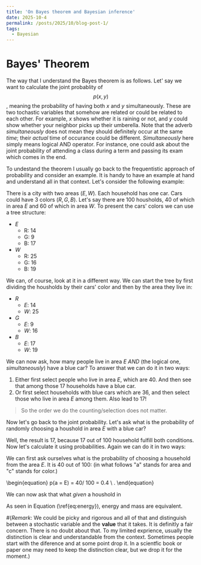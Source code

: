 ```yaml
---
title: 'On Bayes theorem and Bayesian inference'
date: 2025-10-4
permalink: /posts/2025/10/blog-post-1/
tags:
  - Bayesian
---
```


<script>
  window.MathJax = {
    tex: {
      tags: 'all',
      packages: {'[+]': ['ams']}
    }
  };
</script>

<script type="text/javascript" async
  src="https://cdn.jsdelivr.net/npm/mathjax@3/es5/tex-mml-chtml.js">
</script>

# Bayes' Theorem 

The way that I understand the Bayes theorem is as follows. Let' say we want to calculate the joint probablity of $$p(x,y)$$, meaning the probability of having both $x$ and $y$ simultaneously. These are two tochastic variables that somehow are related or could be related to each other. For example, $x$ shows whether it is raining or not, and $y$ could show whether your neighbor picks up their umberella. Note that the adverb *simultaneously* does not mean they should definitely occur at the same *time*; their *actual* time of occurance could be different. *Simultaneously* here simply means logical AND operator. For instance, one could ask about the joint probability of attending a class during a term and passing its exam which comes in the end. 

To undestand the theorem I usually go back to the frequentistic approach of probability and consider an example. It is handy to have an example at hand and understand all in that context. Let's consider the following example:

There is a city with two areas $(E, W)$. Each household has one car. Cars could have 3 colors $(R, G, B)$. Let's say there are 100 housholds, 40 of which in area $E$ and 60 of which in area $W$. To present the cars' colors we can use a tree structure:

- $E$
    - R: 14
    - G: 9
    - B: 17
- $W$
    - R: 25
    - G: 16
    - B: 19

We can, of course, look at it in a different way. We can start the tree by first dividing the housholds by their cars' color and then by the area they live in:

- $R$
    - $E$: 14
    - $W$: 25
- $G$
    - $E$: 9
    - $W$: 16
- $B$
    - $E$: 17
    - $W$: 19

We can now ask, how many people live in area $E$ *AND* (the logical one, *simultaneously*) have a blue car? To answer that we can do it in two ways:
1. Either first select people who live in area $E$, which are 40. And then see that among those 17 households have a blue car.
2. Or first select households with blue cars which are 36, and then select those who live in area *E* among them. Also lead to 17! 

> So the order we do the counting/selection does not matter.

Now let's go back to the joint probability. Let's ask what is the probability of randomly choosing a houshold in area $E$ with a blue car? 

Well, the result is $17%$, because 17 out of 100 household fulfill both conditions. Now let's calculate it using probabilities. Again we can do it in two ways:

We can first ask ourselves what is the probability of choosing a household from the area $E$. It is 40 out of 100: (in what follows "a" stands for area and "c" stands for color.)

\begin{equation}
p(a = E) = 40/ 100 = 0.4 \ .
\end{equation}

We can now ask that what *given* a houshold in 

As seen in Equation \(\ref{eq:energy}\), energy and mass are equivalent.


#(*Remark*: We could be picky and rigorous and all of that and distinguish between a stochastic variable and the **value** that it takes. It is definitly a fair concern. There is no doubt about that. To my limited exprience, usually the distinction is clear and understandable from the context. Sometimes people start with the diference and at some point drop it. In a scientfic book or paper one may need to keep the distinction clear, but we drop it for the moment.)
